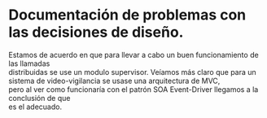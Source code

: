 
# Documentación de problemas con las decisiones de diseño.

Estamos de acuerdo en que para llevar a cabo un buen funcionamiento de las llamadas  
distribuidas se use un modulo supervisor.
Veíamos más claro que para un sistema de video-vigilancia se usase una arquitectura de MVC,   
pero al ver como funcionaría con el patrón SOA Event-Driver llegamos a la conclusión de que  
es el adecuado.
